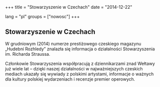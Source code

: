 +++
title = "Stowarzyszenie w Czechach"
date = "2014-12-22"

lang = "pl"
groups = ["nowosc"]
+++

## Stowarzyszenie w Czechach

W grudniowym (2014) numerze prestiżowego czeskiego magazynu „Hudební Rozhledy” znalazła się informacja o działalności Stowarzyszenia im. Richarda Straussa.

Członkowie Stowarzyszenia współpracują z dziennikarzami znad Wełtawy już wiele lat – dzięki naszej działalności w najważniejszych czeskich mediach ukazały się wywiady z polskimi artystami, informacje o ważnych dla kultury polskiej wydarzeniach i recenzje premier operowych.
